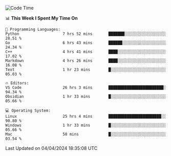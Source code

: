 
<!--START_SECTION:waka-->
![Code Time](http://img.shields.io/badge/Code%20Time-1%2C756%20hrs%204%20mins-blue)

📊 **This Week I Spent My Time On** 

```text
💬 Programming Languages: 
Python                   7 hrs 52 mins       ███████░░░░░░░░░░░░░░░░░░   28.51 % 
Go                       6 hrs 43 mins       ██████░░░░░░░░░░░░░░░░░░░   24.34 % 
C++                      4 hrs 41 mins       ████░░░░░░░░░░░░░░░░░░░░░   17.02 % 
Markdown                 4 hrs 26 mins       ████░░░░░░░░░░░░░░░░░░░░░   16.08 % 
Text                     1 hr 23 mins        █░░░░░░░░░░░░░░░░░░░░░░░░   05.03 % 

🔥 Editors: 
VS Code                  26 hrs 3 mins       ████████████████████████░   94.34 % 
Obsidian                 1 hr 33 mins        █░░░░░░░░░░░░░░░░░░░░░░░░   05.66 % 

💻 Operating System: 
Linux                    25 hrs 4 mins       ███████████████████████░░   90.80 % 
Windows                  1 hr 33 mins        █░░░░░░░░░░░░░░░░░░░░░░░░   05.66 % 
Mac                      58 mins             █░░░░░░░░░░░░░░░░░░░░░░░░   03.54 % 
```


 Last Updated on 04/04/2024 18:35:08 UTC
<!--END_SECTION:waka-->

